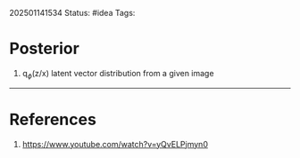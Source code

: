202501141534
Status: #idea
Tags:

# Posterior

1. q$_\phi$(z/x) latent vector distribution from a given image
---
# References

1. https://www.youtube.com/watch?v=yQvELPjmyn0
